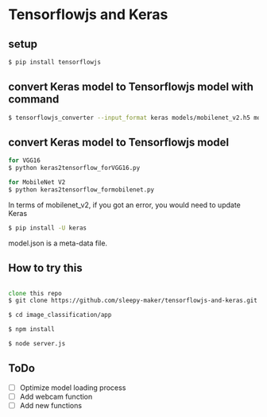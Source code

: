 # Tensorflowjs and Keras

## setup
```zsh
$ pip install tensorflowjs
```

## convert Keras model to Tensorflowjs model with command
```zsh
$ tensorflowjs_converter --input_format keras models/mobilenet_v2.h5 models4js/mobilenet_v2
```


## convert Keras model to Tensorflowjs model
```zsh
for VGG16
$ python keras2tensorflow_forVGG16.py

for MobileNet V2
$ python keras2tensorflow_formobilenet.py
```
In terms of mobilenet_v2, if you got an error, you would need to update Keras
```zsh
$ pip install -U keras
```
model.json is a meta-data file.  


 
## How to try this
```zsh

clone this repo
$ git clone https://github.com/sleepy-maker/tensorflowjs-and-keras.git

$ cd image_classification/app

$ npm install

$ node server.js

```

## ToDo
- [ ] Optimize model loading process  
- [ ] Add webcam function  
- [ ] Add new functions  
